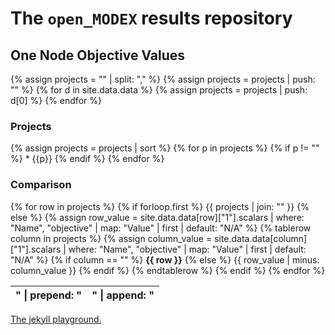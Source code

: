 ---
---

# The `open_MODEX` results repository

## One Node Objective Values

{% assign projects = "" | split: "," %}
{% assign projects = projects | push: "" %}
{% for d in site.data.data %}
  {% assign projects = projects | push: d[0] %}
{% endfor %}

### Projects

{% assign projects = projects | sort %}
{% for p in projects  %}
  {% if p != "" %} * {{p}} {% endif %}
{% endfor %}

### Comparison

<table>
{% for row in projects %}
  {% if forloop.first %}
    <thead><tr>
      {{ projects | join: "</th><th>" | prepend: "<th>" | append: "</th>" }}
    </tr></thead>
  {% else %}
    {% assign row_value = site.data.data[row]["1"].scalars
    | where: "Name", "objective"
    | map: "Value"
    | first
    | default: "N/A"
    %}
    {% tablerow column in projects %}
      {% assign column_value = site.data.data[column]["1"].scalars
      | where: "Name", "objective"
      | map: "Value"
      | first
      | default: "N/A"
      %}
      {% if column == "" %}
        <strong>{{ row }}</strong>
      {% else %}
        {{ row_value | minus: column_value }}
      {% endif %}
    {% endtablerow %}
  {% endif %}
{% endfor %}
</table>

[The jekyll playground.](playground.html)

